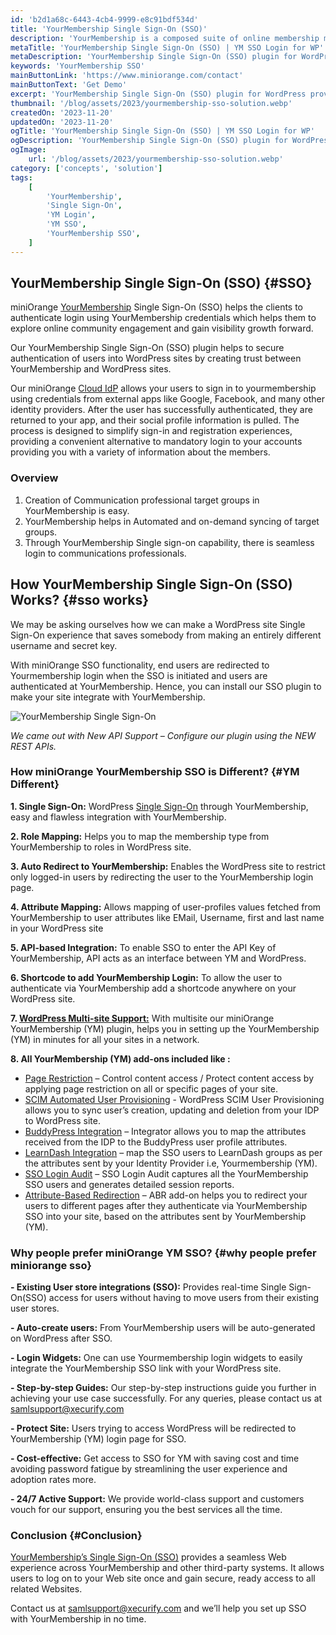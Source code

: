 ```yaml
---
id: 'b2d1a68c-6443-4cb4-9999-e8c91bdf534d'
title: 'YourMembership Single Sign-On (SSO)'
description: 'YourMembership is a composed suite of online membership management applications which was used by associations and other organizations to keep members busy, helps to track financial data, and supports administrative processes with smooth workflow management.'
metaTitle: 'YourMembership Single Sign-On (SSO) | YM SSO Login for WP'
metaDescription: 'YourMembership Single Sign-On (SSO) plugin for WordPress provides SSO login with YourMembership (YM credentials) into WordPress site by allowing users to login using SAML Authentication / OAuth 2.0 protocols'
keywords: 'YourMembership SSO'
mainButtonLink: 'https://www.miniorange.com/contact'
mainButtonText: 'Get Demo'
excerpt: 'YourMembership Single Sign-On (SSO) plugin for WordPress provides SSO login with YourMembership (YM credentials) into WordPress site by allowing users to login using SAML Authentication / OAuth 2.0 protocols'
thumbnail: '/blog/assets/2023/yourmembership-sso-solution.webp'
createdOn: '2023-11-20'
updatedOn: '2023-11-20'
ogTitle: 'YourMembership Single Sign-On (SSO) | YM SSO Login for WP'
ogDescription: 'YourMembership Single Sign-On (SSO) plugin for WordPress provides SSO login with YourMembership (YM credentials) into WordPress site by allowing users to login using SAML Authentication / OAuth 2.0 protocols'
ogImage:
    url: '/blog/assets/2023/yourmembership-sso-solution.webp'
category: ['concepts', 'solution']
tags:
    [
		'YourMembership',
		'Single Sign-On',
		'YM Login',
		'YM SSO',
		'YourMembership SSO',
    ]
---
```


## YourMembership Single Sign-On (SSO) {#SSO}

miniOrange [YourMembership](https://plugins.miniorange.com/setup-single-sign-on-sso-for-wordpress-using-yourmembership) Single Sign-On (SSO) helps the clients to authenticate login using YourMembership credentials which helps them to explore online community engagement and gain visibility growth forward.

Our YourMembership Single Sign-On (SSO) plugin helps to secure authentication of users into WordPress sites by creating trust between YourMembership and WordPress sites.

Our miniOrange [Cloud IdP](https://www.miniorange.com/iam/integrations/) allows your users to sign in to yourmembership using credentials from external apps like Google, Facebook, and many other identity providers. After the user has successfully authenticated, they are returned to your app, and their social profile information is pulled. The process is designed to simplify sign-in and registration experiences, providing a convenient alternative to mandatory login to your accounts providing you with a variety of information about the members.

### Overview

1. Creation of Communication professional target groups in YourMembership is easy.
2. YourMembership helps in Automated and on-demand syncing of target groups.
3. Through YourMembership Single sign-on capability, there is seamless login to communications professionals.

## How YourMembership Single Sign-On (SSO) Works? {#sso works}

We may be asking ourselves how we can make a WordPress site Single Sign-On experience that saves somebody from making an entirely different username and secret key.

With miniOrange SSO functionality, end users are redirected to Yourmembership login when the SSO is initiated and users are authenticated at YourMembership. Hence, you can install our SSO plugin to make your site integrate with YourMembership.

![YourMembership Single Sign-On](/blog/assets/2023/yourmembership-sso-single-sign-on.webp)

*We came out with New API Support – Configure our plugin using the NEW REST APIs.*

### How miniOrange YourMembership SSO is Different? {#YM Different}

**1. Single Sign-On:** WordPress [Single Sign-On](https://plugins.miniorange.com/wordpress-single-sign-on-sso) through YourMembership, easy and flawless integration with YourMembership.

**2. Role Mapping:** Helps you to map the membership type from YourMembership to roles in WordPress site.

**3. Auto Redirect to YourMembership:** Enables the WordPress site to restrict only logged-in users by redirecting the user to the YourMembership login page.

**4. Attribute Mapping:** Allows mapping of user-profiles values fetched from YourMembership to user attributes like EMail, Username, first and last name in your WordPress site

**5. API-based Integration:** To enable SSO to enter the API Key of YourMembership, API acts as an interface between YM and WordPress.

**6. Shortcode to add YourMembership Login:** To allow the user to authenticate via YourMembership add a shortcode anywhere on your WordPress site.

**7. [WordPress Multi-site Support:](https://wordpress.org/documentation/article/create-a-network/)** With multisite our miniOrange YourMembership (YM) plugin, helps you in setting up the YourMembership (YM) in minutes for all your sites in a network.

**8. All YourMembership (YM) add-ons included like :**
- [Page Restriction](https://plugins.miniorange.com/wordpress-page-restriction) – Control content access / Protect content access by applying page restriction on all or specific pages of your site.
- [SCIM Automated User Provisioning](https://plugins.miniorange.com/wordpress-user-provisioning) - WordPress SCIM User Provisioning allows you to sync user’s creation, updating and deletion from your IDP to WordPress site.
- [BuddyPress Integration](https://plugins.miniorange.com/wordpress-buddypress-integrator) – Integrator allows you to map the attributes received from the IDP to the BuddyPress user profile attributes.
- [LearnDash Integration](https://plugins.miniorange.com/wordpress-learndash-integrator) – map the SSO users to LearnDash groups as per the attributes sent by your Identity Provider i.e, Yourmembership (YM).
- [SSO Login Audit](https://plugins.miniorange.com/wordpress-sso-login-audit) – SSO Login Audit captures all the YourMembership SSO users and generates detailed session reports.
- [Attribute-Based Redirection](https://plugins.miniorange.com/wordpress-attribute-based-redirection-restriction) – ABR add-on helps you to redirect your users to different pages after they authenticate via YourMembership SSO into your site, based on the attributes sent by YourMembership (YM).

### Why people prefer miniOrange YM SSO? {#why people prefer miniorange sso}

**- Existing User store integrations (SSO):** Provides real-time Single Sign-On(SSO) access for users without having to move users from their existing user stores.

**- Auto-create users:** From YourMembership users will be auto-generated on WordPress after SSO.

**- Login Widgets:** One can use Yourmembership login widgets to easily integrate the YourMembership SSO link with your WordPress site.

**- Step-by-step Guides:** Our step-by-step instructions guide you further in achieving your use case successfully. For any queries, please contact us at samlsupport@xecurify.com

**- Protect Site:** Users trying to access WordPress will be redirected to YourMembership (YM) login page for SSO.

**- Cost-effective:** Get access to SSO for YM with saving cost and time avoiding password fatigue by streamlining the user experience and adoption rates more.

**- 24/7 Active Support:** We provide world-class support and customers vouch for our support, ensuring you the best services all the time. 

### Conclusion {#Conclusion}

[YourMembership’s Single Sign-On (SSO)](https://wordpress.org/plugins/login-with-yourmembership/) provides a seamless Web experience across YourMembership and other third-party systems. It allows users to log on to your Web site once and gain secure, ready access to all related Websites.

Contact us at [samlsupport@xecurify.com](samlsupport@xecurify.com) and we’ll help you set up SSO with YourMembership in no time.
